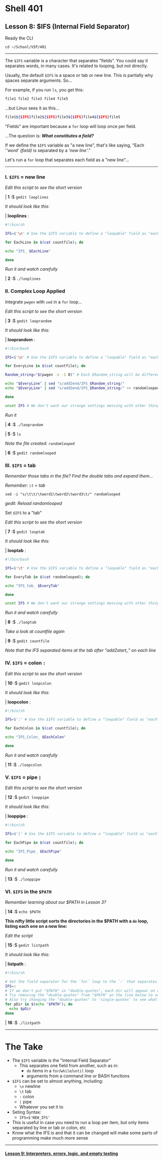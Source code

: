 # Shell 401
## Lesson 8: $IFS (Internal Field Separator)

Ready the CLI

`cd ~/School/VIP/401`

___

The `$IFS` variable is a character that separates "fields". You could say it separates words, in many cases. It's related to looping, but not directly.

Usually, the default `$IFS` is a space or tab or new line. This is partially why spaces separate arguments. So...

For example, if you run `ls`, you get this:

```bash
file1 file2 file3 file4 file5
```

...but Linux sees it as this...

```bash
file1${$IFS}file2${$IFS}file3${$IFS}file4${$IFS}file5
```

"Fields" are important because a `for` loop will loop once per field.

...The question is: ***What constitutes a field?***

If we define the `$IFS` variable as "a new line", that's like saying, "Each '*'word' (field)* is separated by a *'new line'*."

Let's run a `for` loop that separates each field as a "new line"...
___

### I. `$IFS` = new line

*Edit this script to see the short version*

| **1** :$ `gedit looplines`

*It should look like this:*

| **looplines** :

```bash
#!/bin/sh

IFS=$'\n' # Use the $IFS variable to define a "loopable" field as "each" new line

for EachLine in $(cat countfile); do

echo "IFS_ $EachLine"

done
```

*Run it and watch carefully*

| **2** :$ `./looplines`

### II. Complex Loop Applied

Integrate `pwgen` with `sed` in a `for` loop...

*Edit this script to see the short version*

| **3** :$ `gedit looprandom`

*It should look like this:*

| **looprandom** :

```bash
#!/bin/bash

IFS=$'\n' # Use the $IFS variable to define a "loopable" field as "each" new line"

for EveryLine in $(cat countfile); do

Random_string="$(pwgen -s -1 8)" # Each $Random_string will be different in each loop

echo "$EveryLine" | sed "s/add2end/IFS_$Random_string/"
echo "$EveryLine" | sed "s/add2end/IFS_$Random_string/" >> randomlooped

done

unset IFS # We don't want our strange settings messing with other things.
```

*Run it*

| **4** :$ `./looprandom`

| **5** :$ `ls`

*Note the file created: `randomlooped`*

| **6** :$ `gedit randomlooped`

### III. `$IFS` = tab

*Remember those tabs in the file? Find the double tabs and expand them...*

*Remember: `\t` = tab*

`sed -i "s/\t\t/\tword1\tword2\tword3\t/" randomlooped`

*gedit: Reload randomlooped*

Set `$IFS` to a "tab"

*Edit this script to see the short version*

| **7** :$ `gedit looptab`

*It should look like this:*

| **looptab** :

```bash
#!/bin/bash

IFS=$'\t' # Use the $IFS variable to define a "loopable" field as "each" new line"

for EveryTab in $(cat randomlooped); do

echo "IFS_tab_ $EveryTab"

done

unset IFS # We don't want our strange settings messing with other things.
```

*Run it and watch carefully*

| **8** :$ `./looptab`

*Take a look at countfile again*

| **9** :$ `gedit countfile`

*Note that the IFS separated items at the tab after "add2start_" on each line*

### IV. `$IFS` = colon `:`

*Edit this script to see the short version*

| **10** :$ `gedit loopcolon`

*It should look like this:*

| **loopcolon** :

```bash
#!/bin/sh

IFS=$':' # Use the $IFS variable to define a "loopable" field as "each" colon

for EachColon in $(cat countfile); do

echo "IFS_Colon_ $EachColon"

done
```

*Run it and watch carefully*

| **11** :$ `./loopcolon`

### V. `$IFS` = pipe `|`

*Edit this script to see the short version*

| **12** :$ `gedit looppipe`

*It should look like this:*

| **looppipe** :

```bash
#!/bin/sh

IFS=$'|' # Use the $IFS variable to define a "loopable" field as "each" pipe

for EachPipe in $(cat countfile); do

echo "IFS_Pipe_ $EachPipe"

done
```

*Run it and watch carefully*

| **13** :$ `./looppipe`

### VI. `$IFS` in the `$PATH`

*Remember learning about our $PATH in Lesson 3?*

| **14** :$ `echo $PATH`

**This nifty little script sorts the directories in the $PATH with a `do` loop, listing each one on a new line:**

*Edit the script*

| **15** :$ `gedit listpath`

*It should look like this:*

| **listpath** :

```sh
#!/bin/sh

# Set the field separator for the `for` loop to the `:` that separates dirs in the "$PATH"
IFS=:
# If we don't put "$PATH" in "double-quotes", each dir will appear on one line
# Try removing the "double-quotes" from "$PATH" on the line below to see what happens
# Also try changing the "double-quotes" to 'single-quotes' to see what happens
for pDir in $(echo "$PATH"); do
  echo $pDir
done
```

| **16** :$ `./listpath`

___

# The Take

- The `$IFS` variable is the "Internal Field Separator"
  - This separates one field from another, such as in:
    - `do` items in a `for`/`while`/`until` loop
    - arguments from a command line or BASH functions
- `$IFS` can be set to almost anything, including:
  - `\n` newline
  - `\t` tab
  - `:` colon
  - `|` pipe
  - Whatever you set it to
- Seting Syntax:
  - `IFS=$'NEW_IFS'`
- This is useful in case you need to run a loop per item, but only items separated by line or tab or colon, etc
- Know what the IFS is and that it can be changed will make some parts of programming make much more sense

___

#### [Lesson 9: Interpreters, errors, logic, and empty testing](https://github.com/inkVerb/vip/blob/master/401-shell/Lesson-09.md)
